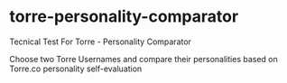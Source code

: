 # torre-personality-comparator
Tecnical Test For Torre - Personality Comparator

Choose two Torre Usernames and compare their personalities based on Torre.co personality self-evaluation
